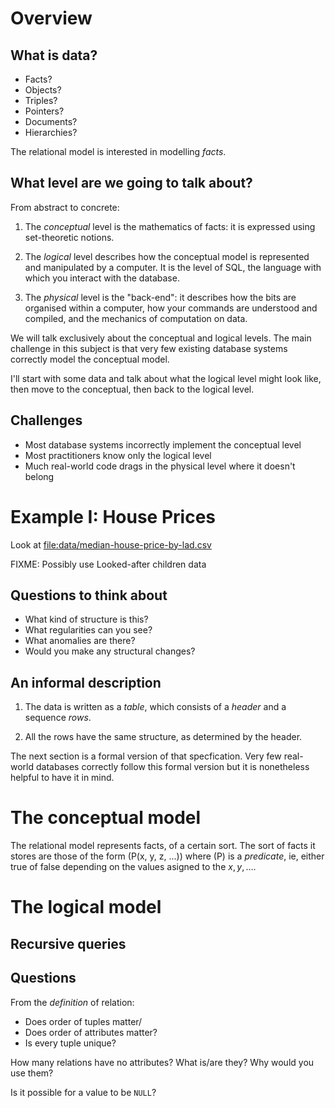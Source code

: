 # Overview

## What is data?

  - Facts?
  - Objects?
  - Triples?
  - Pointers?
  - Documents?
  - Hierarchies?

The relational model is interested in modelling *facts*.

## What level are we going to talk about?

From abstract to concrete:

1.  The *conceptual* level is the mathematics of facts: it is expressed
    using set-theoretic notions.

2.  The *logical* level describes how the conceptual model is
    represented and manipulated by a computer. It is the level of SQL,
    the language with which you interact with the database.

3.  The *physical* level is the "back-end": it describes how the bits
    are organised within a computer, how your commands are understood
    and compiled, and the mechanics of computation on data.

We will talk exclusively about the conceptual and logical levels. The
main challenge in this subject is that very few existing database
systems correctly model the conceptual model.

I'll start with some data and talk about what the logical level might
look like, then move to the conceptual, then back to the logical level.

## Challenges

  - Most database systems incorrectly implement the conceptual level
  - Most practitioners know only the logical level
  - Much real-world code drags in the physical level where it doesn't
    belong

# Example I: House Prices

Look at
[file:data/median-house-price-by-lad.csv](data/median-house-price-by-lad.csv)

FIXME: Possibly use Looked-after children data

## Questions to think about

  - What kind of structure is this?
  - What regularities can you see?
  - What anomalies are there?
  - Would you make any structural changes?

## An informal description

1.  The data is written as a *table*, which consists of a *header* and a
    sequence *rows*.

2.  All the rows have the same structure, as determined by the header.

The next section is a formal version of that specfication. Very few
real-world databases correctly follow this formal version but it is
nonetheless helpful to have it in mind.

# The conceptual model

The relational model represents facts, of a certain sort. The sort of
facts it stores are those of the form \(P(x, y, z, ...)\) where \(P\) is
a *predicate*, ie, either true of false depending on the values asigned
to the $x, y, …$.

# The logical model

## Recursive queries

## Questions

From the *definition* of relation:

  - Does order of tuples matter/
  - Does order of attributes matter?
  - Is every tuple unique?

How many relations have no attributes? What is/are they? Why would you
use them?

Is it possible for a value to be `NULL`?
